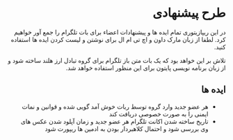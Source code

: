 <div dir="rtl">
<h1>
طرح پیشنهادی
</h1>

در این ریپازیتوری تمام ایده ها و پیشنهادات اعضاء برای بات تلگرام را جمع آور خواهیم کرد. لطفا از زبان مارک داون و اچ تی ام ال برای نوشتن و لیست کردن ایده ها استفاده کنید.

تلاش بر این خواهد بود که یک بات متن باز تلگرام برای گروه تبادل ارز هلند ساخته شود و از زبان برنامه نویسی پایتون برای این منظور استفاده خواهد شد.

<h2>
ایده ها
</h2>
 
<ul>
  <li>
    هر عضو جدید وارد گروه توسط ربات خوش آمد گویی شده و قوانین و نمات ایمنی را به صورت خصوصی دریافت کند
  </li>
  <li>
    تاریخ ساخته شدن اکانت تلگرام هر عضو جدید و زمان آپلود شدن عکس های وی بررسی شود و احتمال کلاهبردار بودن به ادمین ها ریپورت شود
  </li>
</ul>
  

  
</div>
